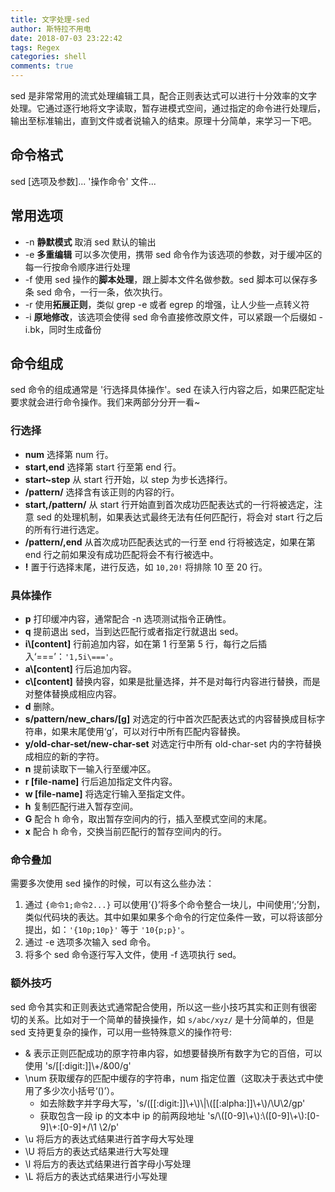 ```yaml
---
title: 文字处理-sed
author: 斯特拉不用电
date: 2018-07-03 23:22:42
tags: Regex
categories: shell
comments: true
---
```

sed 是非常常用的流式处理编辑工具，配合正则表达式可以进行十分效率的文字处理。它通过逐行地将文字读取，暂存进模式空间，通过指定的命令进行处理后，输出至标准输出，直到文件或者说输入的结束。原理十分简单，来学习一下吧。

<!-- more -->

## 命令格式 ##
sed \[选项及参数\]... '操作命令' 文件...

## 常用选项 ##
- -n **静默模式** 取消 sed 默认的输出
- -e **多重编辑** 可以多次使用，携带 sed 命令作为该选项的参数，对于缓冲区的每一行按命令顺序进行处理
- -f 使用 sed 操作的**脚本处理**，跟上脚本文件名做参数。sed 脚本可以保存多条 sed 命令，一行一条，依次执行。
- -r 使用**拓展正则**，类似 grep -e 或者 egrep 的增强，让人少些一点转义符
- -i **原地修改**，该选项会使得 sed 命令直接修改原文件，可以紧跟一个后缀如 -i.bk，同时生成备份

## 命令组成 ##
sed 命令的组成通常是 '行选择具体操作'。sed 在读入行内容之后，如果匹配定址要求就会进行命令操作。我们来两部分分开一看~

### 行选择 ###
- **num**             选择第 num 行。
- **start,end**       选择第 start 行至第 end 行。
- **start~step**      从 start 行开始，以 step 为步长选择行。
- **/pattern/**       选择含有该正则的内容的行。
- **start,/pattern/** 从 start 行开始直到首次成功匹配表达式的一行将被选定，注意 sed 的处理机制，如果表达式最终无法有任何匹配行，将会对 start 行之后的所有行进行选定。
- **/pattern/,end**   从首次成功匹配表达式的一行至 end 行将被选定，如果在第 end 行之前如果没有成功匹配将会不有行被选中。
- **!**               置于行选择末尾，进行反选，如 `10,20!` 将排除 10 至 20 行。

### 具体操作 ###
- **p** 打印缓冲内容，通常配合 -n 选项测试指令正确性。
- **q** 提前退出 sed，当到达匹配行或者指定行就退出 sed。
- **i\\\[content\]** 行前追加内容，如在第 1 行至第 5 行，每行之后插入‘===’：`'1,5i\==='`。
- **a\\\[content\]** 行后追加内容。
- **c\\\[content\]** 替换内容，如果是批量选择，并不是对每行内容进行替换，而是对整体替换成相应内容。
- **d** 删除。
- **s/pattern/new_chars/\[g\]** 对选定的行中首次匹配表达式的内容替换成目标字符串，如果末尾使用‘g’，可以对行中所有匹配内容替换。
- **y/old-char-set/new-char-set** 对选定行中所有 old-char-set 内的字符替换成相应的新的字符。
- **n** 提前读取下一输入行至缓冲区。
- **r \[file-name\]** 行后追加指定文件内容。
- **w \[file-name\]** 将选定行输入至指定文件。
- **h** 复制匹配行进入暂存空间。
- **G** 配合 h 命令，取出暂存空间内的行，插入至模式空间的末尾。
- **x** 配合 h 命令，交换当前匹配行的暂存空间内的行。

### 命令叠加 ###
需要多次使用 sed 操作的时候，可以有这么些办法：
1. 通过 `{命令1;命令2...}` 可以使用‘{}’将多个命令整合一块儿，中间使用‘;’分割，类似代码块的表达。其中如果如果多个命令的行定位条件一致，可以将该部分提出，如：`'{10p;10p}'` 等于 `'10{p;p}'`。
2. 通过 -e 选项多次输入 sed 命令。
3. 将多个 sed 命令逐行写入文件，使用 -f 选项执行 sed。

### 额外技巧 ###
sed 命令其实和正则表达式通常配合使用，所以这一些小技巧其实和正则有很密切的关系。比如对于一个简单的替换操作，如 `s/abc/xyz/` 是十分简单的，但是 sed 支持更复杂的操作，可以用一些特殊意义的操作符号:
- & 表示正则匹配成功的原字符串内容，如想要替换所有数字为它的百倍，可以使用 's/\[\[:digit:\]\]\\+/&00/g'
- \\num 获取缓存的匹配中缓存的字符串，num 指定位置（这取决于表达式中使用了多少次小括号‘()’）。
    - 如去除数字并字母大写，'s/\(\[\[:digit:\]\]\\+\\)\\|\\(\[\[:alpha:\]\]\\+\\)/\\U\\2/gp'
    - 获取包含一段 ip 的文本中 ip 的前两段地址 's/\\(\[0-9\]\\+\\):\\(\[0-9\]\\+\\):\[0-9\]\\+:\[0-9\]\+/\\1 \\2/p'
- \\u 将后方的表达式结果进行首字母大写处理
- \\U 将后方的表达式结果进行大写处理
- \\l 将后方的表达式结果进行首字母小写处理
- \\L 将后方的表达式结果进行小写处理
